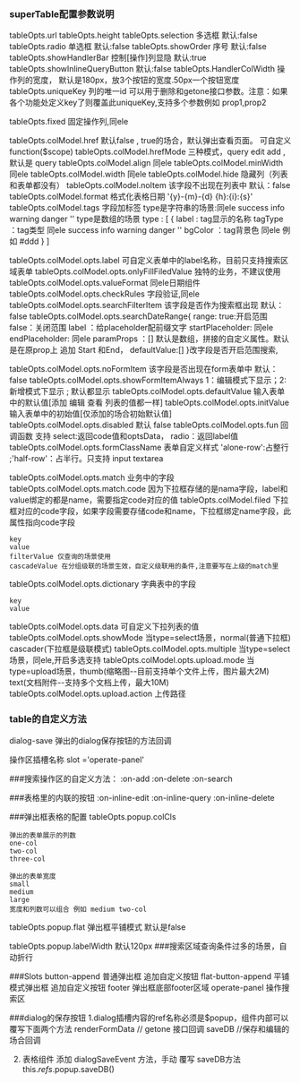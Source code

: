 ### superTable配置参数说明

tableOpts.url
tableOpts.height
tableOpts.selection 多选框 默认:false 
tableOpts.radio 单选框 默认:false 
tableOpts.showOrder 序号 默认:false 
tableOpts.showHandlerBar 控制[操作]列显隐 默认:true 
tableOpts.showInlineQueryButton  默认:false
tableOpts.HandlerColWidth 操作列的宽度， 默认是180px，放3个按钮的宽度.50px一个按钮宽度
tableOpts.uniqueKey 列的唯一id 可以用于删除和getone接口参数。注意：如果各个功能处定义key了则覆盖此uniqueKey,支持多个参数例如 prop1,prop2

tableOpts.fixed 固定操作列,同ele 

tableOpts.colModel.href 默认false , true的场合，默认弹出查看页面。 可自定义function($scope)
tableOpts.colModel.hrefMode  三种模式，query edit add ,默认是 query 
tableOpts.colModel.align 同ele
tableOpts.colModel.minWidth 同ele
tableOpts.colModel.width 同ele
tableOpts.colModel.hide 隐藏列（列表和表单都没有）
tableOpts.colModel.noItem 该字段不出现在列表中 默认：false
tableOpts.colModel.format 格式化表格日期 '{y}-{m}-{d} {h}:{i}:{s}'
tableOpts.colModel.tags 字段加标签 type是字符串的场景:同ele success info warning danger ''
 type是数组的场景 type : [
     {
         label : tag显示的名称
         tagType ：tag类型 同ele success info warning danger ''
         bgColor ：tag背景色 同ele 例如 #ddd
     }
 ]

tableOpts.colModel.opts.label 可自定义表单中的label名称，目前只支持搜索区域表单
tableOpts.colModel.opts.onlyFillFiledValue 独特的业务，不建议使用
tableOpts.colModel.opts.valueFormat 同ele日期组件
tableOpts.colModel.opts.checkRules 字段验证,同ele
tableOpts.colModel.opts.searchFilterItem  该字段是否作为搜索框出现  默认：false
tableOpts.colModel.opts.searchDateRange{
range:  true:开启范围 false：关闭范围
label ：给placeholder配前缀文字
startPlaceholder: 同ele
endPlaceholder: 同ele
paramProps ：[] 默认是数组，拼接的自定义属性。默认是在原prop上 追加 Start 和End，
defaultValue:[]
}改字段是否开启范围搜索,


tableOpts.colModel.opts.noFormItem 该字段是否出现在form表单中 默认：false
tableOpts.colModel.opts.showFormItemAlways  1：编辑模式下显示；2:新增模式下显示 ; 默认都显示
tableOpts.colModel.opts.defaultValue 输入表单中的默认值[添加 编辑 查看 列表的值都一样]
tableOpts.colModel.opts.initValue 输入表单中的初始值[仅添加的场合初始默认值]
tableOpts.colModel.opts.disabled 默认 false 
tableOpts.colModel.opts.fun 回调函数  支持 select:返回code值和optsData， radio：返回label值 
tableOpts.colModel.opts.formClassName 表单自定义样式  'alone-row':占整行 ;'half-row'：占半行。只支持 input textarea


tableOpts.colModel.opts.match 业务中的字段
tableOpts.colModel.opts.match.code 因为下拉框存储的是nama字段，label和value绑定的都是name，需要指定code对应的值
tableOpts.colModel.filed 下拉框对应的code字段，如果字段需要存储code和name，下拉框绑定name字段，此属性指向code字段
```
key   
value
filterValue 仅查询的场景使用
cascadeValue 在分组级联的场景生效，自定义级联用的条件,注意要写在上级的match里
```
tableOpts.colModel.opts.dictionary 字典表中的字段
```
key
value
```
tableOpts.colModel.opts.data 可自定义下拉列表的值
tableOpts.colModel.opts.showMode 当type=select场景，normal(普通下拉框) cascader(下拉框是级联模式)
tableOpts.colModel.opts.multiple 当type=select场景，同ele,开启多选支持
tableOpts.colModel.opts.upload.mode 当type=upload场景，thumb(缩略图--目前支持单个文件上传，图片最大2M) text(文档附件--支持多个文档上传，最大10M)
tableOpts.colModel.opts.upload.action 上传路径


### table的自定义方法
dialog-save   弹出的dialog保存按钮的方法回调





操作区插槽名称 slot ='operate-panel'

###搜索操作区的自定义方法：
:on-add
:on-delete
:on-search

###表格里的内联的按钮
:on-inline-edit
:on-inline-query
:on-inline-delete

###弹出框表格的配置
tableOpts.popup.colCls
```
弹出的表单展示的列数
one-col
two-col
three-col

```

```
弹出的表单宽度
small
medium
large
宽度和列数可以组合 例如 medium two-col
```
tableOpts.popup.flat  弹出框平铺模式 默认是false

tableOpts.popup.labelWidth 默认120px
###搜索区域查询条件过多的场景，自动折行





###Slots
button-append  普通弹出框 追加自定义按钮
flat-button-append  平铺模式弹出框 追加自定义按钮
footer 弹出框底部footer区域
operate-panel 操作搜索区


###dialog的保存按钮
1.dialog插槽内容的ref名称必须是$popup，组件内部可以覆写下面两个方法
renderFormData // getone 接口回调
saveDB //保存和编辑的场合回调

2. 表格组件 添加 dialogSaveEvent 方法，手动 覆写 saveDB方法
this.$refs.$popup.saveDB()
